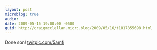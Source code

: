 ```yaml
---
layout: post
microblog: true
audio: 
date: 2009-05-15 19:00:00 -0500
guid: http://craigmcclellan.micro.blog/2009/05/16/t1817855698.html
---
```

Done son! [twitpic.com/5amfj](http://twitpic.com/5amfj)

